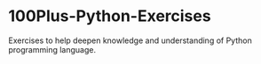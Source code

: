 # 100Plus-Python-Exercises
Exercises to help deepen knowledge and understanding of Python programming language.
